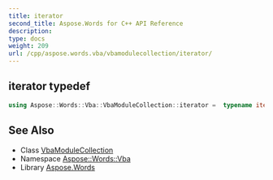 ```yaml
---
title: iterator
second_title: Aspose.Words for C++ API Reference
description: 
type: docs
weight: 209
url: /cpp/aspose.words.vba/vbamodulecollection/iterator/
---
```

## iterator typedef




```cpp
using Aspose::Words::Vba::VbaModuleCollection::iterator =  typename iterator_holder_type::iterator
```

## See Also

* Class [VbaModuleCollection](../)
* Namespace [Aspose::Words::Vba](../../)
* Library [Aspose.Words](../../../)
